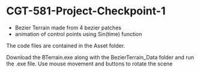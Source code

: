# CGT-581-Project-Checkpoint-1

- Bezier Terrain made from 4 bezier patches
- animation of control points using Sin(time) function

The code files are contained in the Asset folder. 

Download the BTerrain.exe along with the BezierTerrain_Data folder and run the .exe file.
Use mouse movement and buttons to rotate the scene
